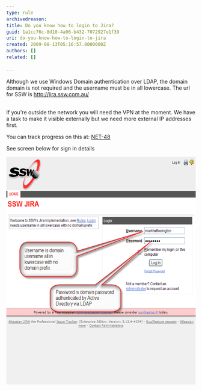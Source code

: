 ```yaml
---
type: rule
archivedreason: 
title: Do you know how to login to Jira?
guid: 1a1cc76c-8d10-4a06-b432-7072927e1f39
uri: do-you-know-how-to-login-to-jira
created: 2009-08-13T05:16:57.0000000Z
authors: []
related: []

---
```



Although we use Windows Domain authentication over LDAP, the domain domain is not required and the username must be in all lowercase. The url for SSW is <a shape="rect" href="/Pages/HowdoIsignintoJira.aspx">http://jira.ssw.com.au/</a> 
​​
<br><excerpt class='endintro'></excerpt><br>

  <p>If you're outside the network you will need the VPN at the moment. We have a task to make it visible externally but we need more external IP addresses first. </p>
<p>You can track progress on this at: <a shape="rect" href="/Pages/HowdoIsignintoJira.aspx" target="_blank">NET-48</a></p>
<p>See screen below for sign in details</p>
<p><img width="621" height="605" alt="Alternate Text" src="SignIn.png" border="0" style="border-bottom-width:0px;border-bottom-style:solid;border-bottom-color:initial;border-left-width:0px;border-left-style:solid;border-left-color:initial;border-top-width:0px;border-top-style:solid;border-top-color:initial;border-right-width:0px;border-right-style:solid;border-right-color:initial;" /> </p>



